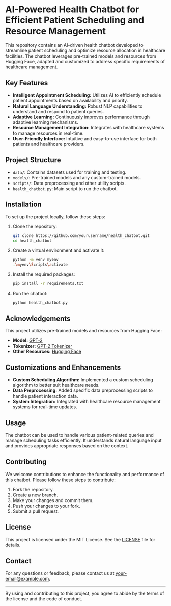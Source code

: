 # AI-Powered Health Chatbot for Efficient Patient Scheduling and Resource Management

This repository contains an AI-driven health chatbot developed to streamline patient scheduling and optimize resource allocation in healthcare facilities. The chatbot leverages pre-trained models and resources from Hugging Face, adapted and customized to address specific requirements of healthcare management.

## Key Features

- **Intelligent Appointment Scheduling:** Utilizes AI to efficiently schedule patient appointments based on availability and priority.
- **Natural Language Understanding:** Robust NLP capabilities to understand and respond to patient queries.
- **Adaptive Learning:** Continuously improves performance through adaptive learning mechanisms.
- **Resource Management Integration:** Integrates with healthcare systems to manage resources in real-time.
- **User-Friendly Interface:** Intuitive and easy-to-use interface for both patients and healthcare providers.

## Project Structure

- `data/`: Contains datasets used for training and testing.
- `models/`: Pre-trained models and any custom-trained models.
- `scripts/`: Data preprocessing and other utility scripts.
- `health_chatbot.py`: Main script to run the chatbot.

## Installation

To set up the project locally, follow these steps:

1. Clone the repository:
    ```bash
    git clone https://github.com/yourusername/health_chatbot.git
    cd health_chatbot
    ```

2. Create a virtual environment and activate it:
    ```bash
    python -m venv myenv
    .\myenv\Scripts\activate
    ```

3. Install the required packages:
    ```bash
    pip install -r requirements.txt
    ```

4. Run the chatbot:
    ```bash
    python health_chatbot.py
    ```

## Acknowledgements

This project utilizes pre-trained models and resources from Hugging Face:

- **Model:** [GPT-2](https://huggingface.co/gpt2)
- **Tokenizer:** [GPT-2 Tokenizer](https://huggingface.co/gpt2/tokenizer)
- **Other Resources:** [Hugging Face](https://huggingface.co/)

## Customizations and Enhancements

- **Custom Scheduling Algorithm:** Implemented a custom scheduling algorithm to better suit healthcare needs.
- **Data Preprocessing:** Added specific data preprocessing scripts to handle patient interaction data.
- **System Integration:** Integrated with healthcare resource management systems for real-time updates.

## Usage

The chatbot can be used to handle various patient-related queries and manage scheduling tasks efficiently. It understands natural language input and provides appropriate responses based on the context.

## Contributing

We welcome contributions to enhance the functionality and performance of this chatbot. Please follow these steps to contribute:

1. Fork the repository.
2. Create a new branch.
3. Make your changes and commit them.
4. Push your changes to your fork.
5. Submit a pull request.

## License

This project is licensed under the MIT License. See the [LICENSE](LICENSE) file for details.

## Contact

For any questions or feedback, please contact us at [your-email@example.com](mailto:your-email@example.com).

---

By using and contributing to this project, you agree to abide by the terms of the license and the code of conduct.

